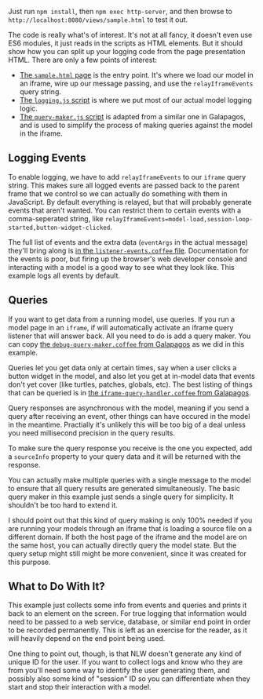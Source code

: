 Just run `npm install`, then `npm exec http-server`, and then browse to `http://localhost:8080/views/sample.html` to test it out.

The code is really what's of interest.  It's not at all fancy, it doesn't even use ES6 modules, it just reads in the scripts as HTML elements.  But it should show how you can split up your logging code from the page presentation HTML.  There are only a few points of interest:

- [The `sample.html` page](https://github.com/LaCuneta/netlogo-web-logging-example/blob/main/views/sample.html) is the entry point.  It's where we load our model in an iframe, wire up our message passing, and use the `relayIframeEvents` query string.
- [The `logging.js` script](https://github.com/LaCuneta/netlogo-web-logging-example/blob/main/src/logging.js) is where we put most of our actual model logging logic.
- [The `query-maker.js` script](https://github.com/LaCuneta/netlogo-web-logging-example/blob/main/src/query-maker.js) is adapted from a similar one in Galapagos, and is used to simplify the process of making queries against the model in the iframe.

## Logging Events

To enable logging, we have to add `relayIframeEvents` to our `iframe` query string.  This makes sure all logged events are passed back to the parent frame that we control so we can actually do something with them in JavaScript.  By default everything is relayed, but that will probably generate events that aren't wanted.  You can restrict them to certain events with a comma-seperated string, like `relayIframeEvents=model-load,session-loop-started,button-widget-clicked`.

The full list of events and the extra data (`eventArgs` in the actual message) they'll bring along is [in the `listener-events.coffee` file](https://github.com/NetLogo/Galapagos/blob/master/app/assets/javascripts/notifications/listener-events.coffee).  Documentation for the events is poor, but firing up the browser's web developer console and interacting with a model is a good way to see what they look like.  This example logs all events by default.

## Queries

If you want to get data from a running model, use queries.  If you run a model page in an `iframe`, if will automatically activate an iframe query listener that will answer back.  All you need to do is add a query maker.  You can copy [the `debug-query-maker.coffee` from Galapagos](https://github.com/NetLogo/Galapagos/blob/master/app/assets/javascripts/queries/debug-query-maker.coffee) as we did in this example.

Queries let you get data only at certain times, say when a user clicks a button widget in the model, and also let you get at in-model data that events don't yet cover (like turtles, patches, globals, etc).  The best listing of things that can be queried is in [the `iframe-query-handler.coffee` from Galapagos](https://github.com/NetLogo/Galapagos/blob/master/app/assets/javascripts/queries/iframe-query-handler.coffee).

Query responses are asynchronous with the model, meaning if you send a query after receiving an event, other things can have occured in the model in the meantime.  Practially it's unlikely this will be too big of a deal unless you need millisecond precision in the query results.

To make sure the query response you receive is the one you expected, add a `sourceInfo` property to your query data and it will be returned with the response.

You can actually make multiple queries with a single message to the model to ensure that all query results are generated simultaneously.  The basic query maker in this example just sends a single query for simplicity.  It shouldn't be too hard to extend it.

I should point out that this kind of query making is only 100% needed if you are running your models through an iframe that is loading a source file on a different domain.  If both the host page of the iframe and the model are on the same host, you can actually directly query the model state.  But the query setup might still might be more convenient, since it was created for this purpose. 

## What to Do With It?

This example just collects some info from events and queries and prints it back to an element on the screen.  For true logging that information would need to be passed to a web service, database, or similar end point in order to be recorded permanently.  This is left as an exercise for the reader, as it will heavily depend on the end point being used.

One thing to point out, though, is that NLW doesn't generate any kind of unique ID for the user.  If you want to collect logs and know who they are from you'll need some way to identify the user generating them, and possibly also some kind of "session" ID so you can differentiate when they start and stop their interaction with a model.
